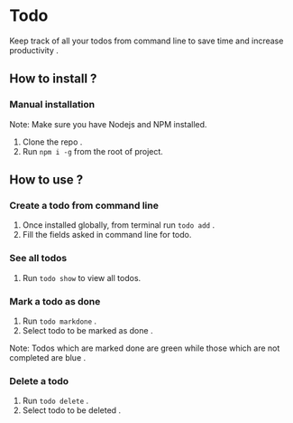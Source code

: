 # Todo
Keep track of all your todos from command line to save time and increase productivity . 


## How to install ?
### Manual installation
Note: Make sure you have Nodejs and NPM installed.

1. Clone the repo .
2. Run `npm i -g` from the root of project.

## How to use ?
### Create a todo from command line 
1. Once installed globally, from terminal run `todo add` .
2. Fill the fields asked in command line for todo.

### See all todos
1. Run `todo show` to view all todos.

### Mark a todo as done
1. Run `todo markdone` .
2. Select todo to be marked as done .

Note: Todos which are marked done are green while those which are not completed are blue .

### Delete a todo
1. Run `todo delete` .
2. Select todo to be deleted . 
